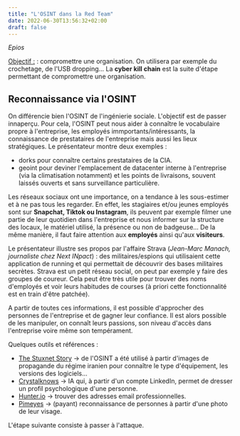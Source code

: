 ```yaml
---
title: "L'OSINT dans la Red Team"
date: 2022-06-30T13:56:32+02:00
draft: false
---
```


*Epios*

<u>Objectif :</u> : compromettre une organisation. On utilisera par exemple du crochetage, de l'USB dropping... La **cyber kill chain** est la suite d'étape permettant de compromettre une organisation.

## Reconnaissance via l'OSINT

On différencie bien l'OSINT de l'ingénierie sociale. L'objectif est de passer innaperçu. Pour cela, l'OSINT peut nous aider à connaître le vocabulaire propre à l'entreprise, les employés immportants/intéressants, la connaissance de prestataires de l'entreprise mais aussi les lieux stratégiques. Le présentateur montre deux exemples : 
- dorks pour connaître certains prestataires de la CIA.
- geoint pour deviner l'emplacement de datacenter interne à l'entreprise (via la climatisation notamment) et les points de livraisons, souvent laissés ouverts et sans surveillance particulière.

Les réseaux sociaux ont une importance, on a tendance à les sous-estimer et à ne pas tous les regarder. En effet, les stagiaires et/ou jeunes employés sont sur **Snapchat, Tiktok ou Instagram**, ils peuvent par exemple filmer une partie de leur quotidien dans l'entreprise et nous informer sur la structure des locaux, le matériel utilisé, la présence ou non de badgeuse... De la même manière, il faut faire attention aux **employés** ainsi qu'aux **visiteurs**.

Le présentateur illustre ses propos par l'affaire Strava (*Jean-Marc Manach, journaliste chez Next INpact*) : des militaires/espions qui utilisaient cette application de running et qui permettait de découvrir des bases militaires secrètes. Strava est un petit réseau social, on peut par exemple y faire des groupes de coureur. Cela peut être très utile pour trouver des noms d'employés et voir leurs habitudes de courses (à priori cette fonctionnalité est en train d'être patchée).

A partir de toutes ces informations, il est possible d'approcher des personnes de l'entreprise et de gagner leur confiance. Il est alors possible de les manipuler, on connaît leurs passions, son niveau d'accès dans l'entreprise voire même son tempérament.

Quelques outils et références :
- [The Stuxnet Story](https://www.youtube.com/watch?v=Joc0iTX9dyQ&ab_channel=LangnerGroup) -> de l'OSINT a été utilisé à partir d'images de propagande du régime iranien pour connaître le type d'équipement, les versions des logiciels...
- [Crystalknows](https://www.crystalknows.com/) -> IA qui, à partir d'un compte LinkedIn, permet de dresser un profil psychologique d'une personne.
- [Hunter.io](https://hunter.io/) -> trouver des adresses email professionnelles.
- [Pimeyes](https://pimeyes.com/) -> (payant) reconnaissance de personnes à partir d'une photo de leur visage.

L'étape suivante consiste à passer à l'attaque.
